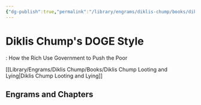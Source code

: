 ```yaml
---
{"dg-publish":true,"permalink":"/library/engrams/diklis-chump/books/diklis-chump-s-doge-style/","tags":["Pen/Malcolm-Little-King"]}
---
```


# Diklis Chump's DOGE Style
: How the Rich Use Government to Push the Poor

[[Library/Engrams/Diklis Chump/Books/Diklis Chump Looting and Lying\|Diklis Chump Looting and Lying]]
## Engrams and Chapters
